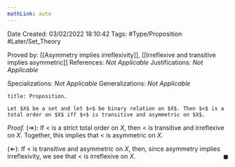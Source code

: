 ```yaml
---
mathLink: auto
---
```


<div class="topSpace"></div>

Date Created: 03/02/2022 18:10:42
Tags: #Type/Proposition #Later/Set_Theory

Proved by: [[Asymmetry implies irreflexivity]], [[Irreflexive and transitive implies asymmetric]]
References: <i>Not Applicable</i>
Justifications: <i>Not Applicable</i>

Specializations: <i>Not Applicable</i>
Generalizations: <i>Not Applicable</i>

``` ad-Proposition
title: Proposition.

Let $X$ be a set and let $<$ be binary relation on $X$. Then $<$ is a total order on $X$ iff $<$ is transitive and asymmetric on $X$.

```

<i>Proof.</i> ($\Rightarrow$): If $<$ is a strict total order on $X$, then $<$ is transitive and irreflexive on $X$. Together, this implies that $<$ is asymmetric on $X$.

($\Leftarrow$): If $<$ is transitive and asymmetric on $X$, then, since asymmetry implies irreflexivity, we see that $<$ is irreflexive on $X$.<span style="float:right;">$\blacksquare$</span>
